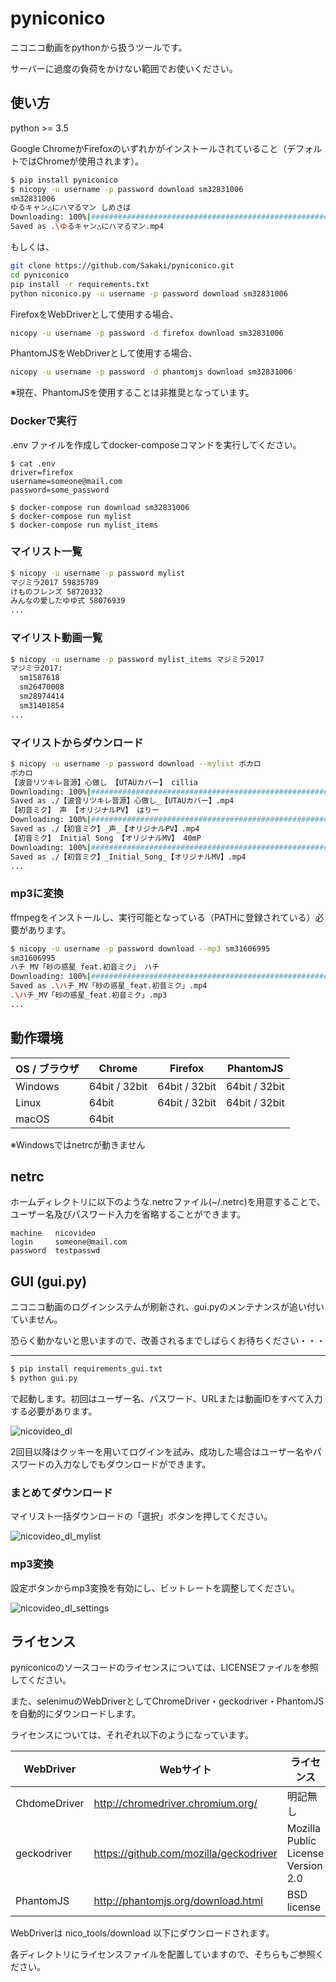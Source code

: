 # pyniconico

ニコニコ動画をpythonから扱うツールです。

サーバーに過度の負荷をかけない範囲でお使いください。

## 使い方

python >= 3.5

Google ChromeかFirefoxのいずれかがインストールされていること（デフォルトではChromeが使用されます）。


```bash
$ pip install pyniconico
$ nicopy -u username -p password download sm32831006
sm32831006
ゆるキャン△にハマるマン しめさば
Downloading: 100%|#######################################################################|Time: 0:00:24
Saved as .\ゆるキャン△にハマるマン.mp4
```

もしくは、

```bash
git clone https://github.com/Sakaki/pyniconico.git
cd pyniconico
pip install -r requirements.txt
python niconico.py -u username -p password download sm32831006
```

FirefoxをWebDriverとして使用する場合、

```bash
nicopy -u username -p password -d firefox download sm32831006
```

PhantomJSをWebDriverとして使用する場合、

```bash
nicopy -u username -p password -d phantomjs download sm32831006
```

※現在、PhantomJSを使用することは非推奨となっています。

### Dockerで実行

.env ファイルを作成してdocker-composeコマンドを実行してください。

```env
$ cat .env
driver=firefox
username=someone@mail.com
password=some_password

$ docker-compose run download sm32831006
$ docker-compose run mylist
$ docker-compose run mylist_items
```

### マイリスト一覧

```bash
$ nicopy -u username -p password mylist
マジミラ2017 59835789
けものフレンズ 58720332
みんなの愛したゆゆ式 58076939
...
```

### マイリスト動画一覧

```bash
$ nicopy -u username -p password mylist_items マジミラ2017
マジミラ2017:
  sm1587618
  sm26470008
  sm28974414
  sm31401854
...
```

### マイリストからダウンロード

```bash
$ nicopy -u username -p password download --mylist ボカロ
ボカロ
【波音リツキレ音源】心做し 【UTAUカバー】 cillia
Downloading: 100%|#######################################################################|Time: 0:00:03
Saved as ./【波音リツキレ音源】心做し_【UTAUカバー】.mp4
【初音ミク】 声 【オリジナルPV】 はりー
Downloading: 100%|#######################################################################|Time: 0:00:16
Saved as ./【初音ミク】_声_【オリジナルPV】.mp4
【初音ミク】 Initial Song 【オリジナルMV】 40mP
Downloading: 100%|#######################################################################|Time: 0:00:14
Saved as ./【初音ミク】_Initial_Song_【オリジナルMV】.mp4
...
```

### mp3に変換

ffmpegをインストールし、実行可能となっている（PATHに登録されている）必要があります。

```bash
$ nicopy -u username -p password download --mp3 sm31606995
sm31606995
ハチ MV「砂の惑星 feat.初音ミク」 ハチ
Downloading: 100%|#######################################################################|Time: 0:00:22
Saved as .\ハチ_MV「砂の惑星_feat.初音ミク」.mp4
.\ハチ_MV「砂の惑星_feat.初音ミク」.mp3
...
```

## 動作環境

|OS / ブラウザ|Chrome|Firefox|PhantomJS|
|---|---|---|---|
|Windows|64bit / 32bit|64bit / 32bit|64bit / 32bit|
|Linux|64bit|64bit / 32bit|64bit / 32bit|
|macOS|64bit|||

※Windowsではnetrcが動きません

## netrc

ホームディレクトリに以下のような.netrcファイル(~/.netrc)を用意することで、ユーザー名及びパスワード入力を省略することができます。

```
machine   nicovideo
login     someone@mail.com
password  testpasswd
```

## GUI (gui.py)

ニコニコ動画のログインシステムが刷新され、gui.pyのメンテナンスが追い付いていません。

恐らく動かないと思いますので、改善されるまでしばらくお待ちください・・・

---

```bash
$ pip install requirements_gui.txt
$ python gui.py
```

で起動します。初回はユーザー名、パスワード、URLまたは動画IDをすべて入力する必要があります。

![nicovideo_dl](https://user-images.githubusercontent.com/980141/29494124-72a2b4d4-85de-11e7-894d-9112dbac6e03.png)

2回目以降はクッキーを用いてログインを試み、成功した場合はユーザー名やパスワードの入力なしでもダウンロードができます。

### まとめてダウンロード

マイリスト一括ダウンロードの「選択」ボタンを押してください。

![nicovideo_dl_mylist](https://user-images.githubusercontent.com/980141/29494138-a967c586-85de-11e7-91f5-d125775ae09e.png)

### mp3変換

設定ボタンからmp3変換を有効にし、ビットレートを調整してください。

![nicovideo_dl_settings](https://user-images.githubusercontent.com/980141/29494148-d805f75a-85de-11e7-8cfd-02e5635f4025.png)

## ライセンス

pyniconicoのソースコードのライセンスについては、LICENSEファイルを参照してください。

また、selenimuのWebDriverとしてChromeDriver・geckodriver・PhantomJSを自動的にダウンロードします。

ライセンスについては、それぞれ以下のようになっています。

|WebDriver|Webサイト|ライセンス|
|---|---|---|
|ChdomeDriver|http://chromedriver.chromium.org/|明記無し|
|geckodriver|https://github.com/mozilla/geckodriver|Mozilla Public License Version 2.0|
|PhantomJS|http://phantomjs.org/download.html|BSD license|

WebDriverは nico_tools/download 以下にダウンロードされます。

各ディレクトリにライセンスファイルを配置していますので、そちらもご参照ください。
